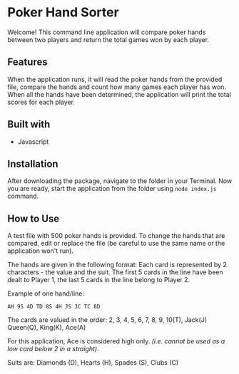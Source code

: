 # Poker Hand Sorter
Welcome! This command line application will compare poker hands between two players and return the total games won by each player.

## Features
When the application runs, it will read the poker hands from the provided file, compare the hands and count how many games each player has won. When all the hands have been determined, the application will print the total scores for each player.

## Built with
- Javascript

## Installation
After downloading the package, navigate to the folder in your Terminal. Now you are ready, start the application from the folder using `node index.js` command.

## How to Use
A test file with 500 poker hands is provided. To change the hands that are compared, edit or replace the file (be careful to use the same name or the application won't run).

The hands are given in the following format:
Each card is represented by 2 characters - the value and the suit. The first 5 cards in the line
have been dealt to Player 1, the last 5 cards in the line belong to Player 2.

Example of one hand/line:

`AH 9S 4D TD 8S 4H JS 3C TC 8D`

The cards are valued in the order:
2, 3, 4, 5, 6, 7, 8, 9, 10(T), Jack(J) Queen(Q), King(K), Ace(A)

  For this application, Ace is considered high only. *(i.e. cannot be used as a low card below 2 in a straight)*.

Suits are:
Diamonds (D), Hearts (H), Spades (S), Clubs (C)
